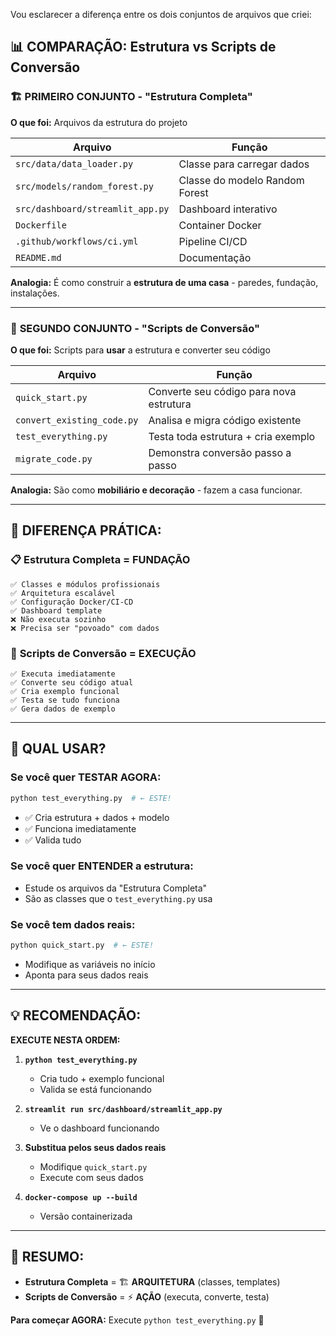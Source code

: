 Vou esclarecer a diferença entre os dois conjuntos de arquivos que criei:

## 📊 **COMPARAÇÃO: Estrutura vs Scripts de Conversão**

### 🏗️ **PRIMEIRO CONJUNTO - "Estrutura Completa"**
**O que foi:** Arquivos da estrutura do projeto

| Arquivo | Função |
|---------|--------|
| `src/data/data_loader.py` | Classe para carregar dados |
| `src/models/random_forest.py` | Classe do modelo Random Forest |
| `src/dashboard/streamlit_app.py` | Dashboard interativo |
| `Dockerfile` | Container Docker |
| `.github/workflows/ci.yml` | Pipeline CI/CD |
| `README.md` | Documentação |

**Analogia:** É como construir a **estrutura de uma casa** - paredes, fundação, instalações.

---

### 🔄 **SEGUNDO CONJUNTO - "Scripts de Conversão"**
**O que foi:** Scripts para **usar** a estrutura e converter seu código

| Arquivo | Função |
|---------|--------|
| `quick_start.py` | Converte seu código para nova estrutura |
| `convert_existing_code.py` | Analisa e migra código existente |
| `test_everything.py` | Testa toda estrutura + cria exemplo |
| `migrate_code.py` | Demonstra conversão passo a passo |

**Analogia:** São como **mobiliário e decoração** - fazem a casa funcionar.

---

## 🎯 **DIFERENÇA PRÁTICA:**

### 📋 **Estrutura Completa = FUNDAÇÃO**
```
✅ Classes e módulos profissionais
✅ Arquitetura escalável  
✅ Configuração Docker/CI-CD
✅ Dashboard template
❌ Não executa sozinho
❌ Precisa ser "povoado" com dados
```

### 🚀 **Scripts de Conversão = EXECUÇÃO**
```
✅ Executa imediatamente
✅ Converte seu código atual
✅ Cria exemplo funcional
✅ Testa se tudo funciona
✅ Gera dados de exemplo
```

---

## 🤔 **QUAL USAR?**

### **Se você quer TESTAR AGORA:**
```bash
python test_everything.py  # ← ESTE!
```
- ✅ Cria estrutura + dados + modelo
- ✅ Funciona imediatamente
- ✅ Valida tudo

### **Se você quer ENTENDER a estrutura:**
- Estude os arquivos da "Estrutura Completa"
- São as classes que o `test_everything.py` usa

### **Se você tem dados reais:**
```bash
python quick_start.py  # ← ESTE!
```
- Modifique as variáveis no início
- Aponta para seus dados reais

---

## 💡 **RECOMENDAÇÃO:**

**EXECUTE NESTA ORDEM:**

1. **`python test_everything.py`** 
   - Cria tudo + exemplo funcional
   - Valida se está funcionando

2. **`streamlit run src/dashboard/streamlit_app.py`**
   - Ve o dashboard funcionando

3. **Substitua pelos seus dados reais**
   - Modifique `quick_start.py`
   - Execute com seus dados

4. **`docker-compose up --build`**
   - Versão containerizada

---

## 🎯 **RESUMO:**

- **Estrutura Completa** = 🏗️ **ARQUITETURA** (classes, templates)
- **Scripts de Conversão** = ⚡ **AÇÃO** (executa, converte, testa)

**Para começar AGORA:** Execute `python test_everything.py` 🚀
